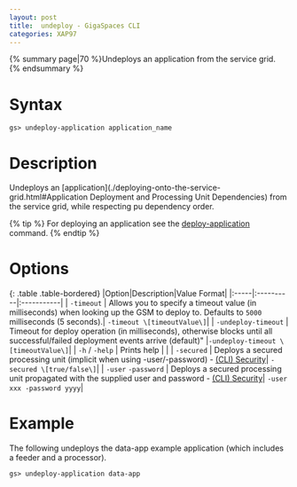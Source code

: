 ```yaml
---
layout: post
title:  undeploy - GigaSpaces CLI
categories: XAP97
---
```


{% summary page|70 %}Undeploys an application from the service grid. {% endsummary %}

# Syntax

    gs> undeploy-application application_name

# Description

Undeploys an [application](./deploying-onto-the-service-grid.html#Application Deployment and Processing Unit Dependencies) from the service grid, while respecting pu dependency order.

{% tip %}
For deploying an application see the [deploy-application ](./deploy-application---gigaspaces-cli.html) command.
{% endtip %}

# Options

{: .table .table-bordered}
|Option|Description|Value Format|
|:-----|:----------|:-----------|
| `-timeout` | Allows you to specify a timeout value (in milliseconds) when looking up the GSM to deploy to.
  Defaults to `5000` milliseconds (5 seconds).| `-timeout \[timeoutValue\]`|
| `-undeploy-timeout` | Timeout for deploy operation (in milliseconds), otherwise blocks until all successful/failed deployment events arrive (default)" |`-undeploy-timeout \[timeoutValue\]`|
| `-h` / `-help`  | Prints help | |
| `-secured` | Deploys a secured processing unit (implicit when using -user/-password) - [(CLI) Security](./command-line-interface-(cli)-security.html)| `-secured \[true/false\]`|
| `-user` `-password` | Deploys a secured processing unit propagated with the supplied user and password - [(CLI) Security](./command-line-interface-(cli)-security.html)| `-user xxx -password yyyy`|

# Example

The following undeploys the data-app example application (which includes a feeder and a processor).

    gs> undeploy-application data-app

